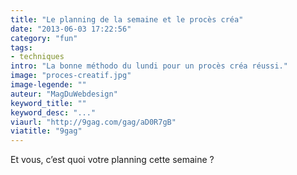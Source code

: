 ```yaml
---
title: "Le planning de la semaine et le procès créa"
date: "2013-06-03 17:22:56"
category: "fun"
tags:
- techniques
intro: "La bonne méthodo du lundi pour un procès créa réussi."
image: "proces-creatif.jpg"
image-legende: ""
auteur: "MagDuWebdesign"
keyword_title: ""
keyword_desc: "..."
viaurl: "http://9gag.com/gag/aD0R7gB"
viatitle: "9gag"
---
```


Et vous, c’est quoi votre planning cette semaine ?
